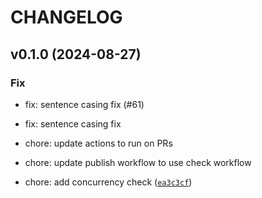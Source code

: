 # CHANGELOG

## v0.1.0 (2024-08-27)

### Fix

* fix: sentence casing fix (#61)

* fix: sentence casing fix

* chore: update actions to run on PRs

* chore: update publish workflow to use check workflow

* chore: add concurrency check ([`ea3c3cf`](https://github.com/moderneinc/moderne-visualizations-misc/commit/ea3c3cfe7025e1a8f20742b20f30744699e7d4f2))
